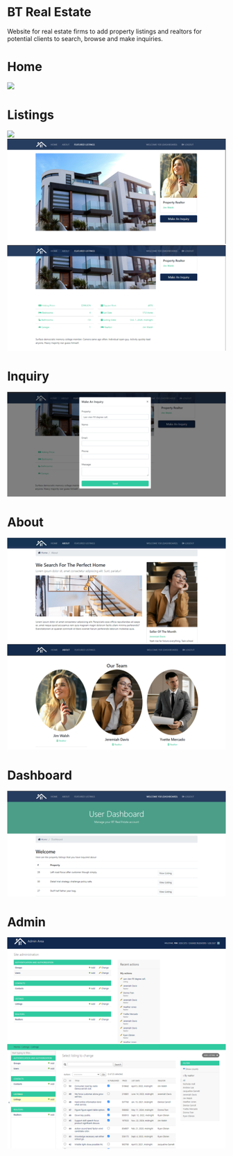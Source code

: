 # BT Real Estate
Website for real estate firms to add property listings and realtors for potential clients to search, browse and make inquiries.

# Home
<img src="./resources/1 Home.PNG">  

# Listings
<img src="./resources/2 Listings.PNG">  
<img src="./resources/3 Listing.PNG">  
<img src="./resources/4 Listing.PNG">  

# Inquiry
<img src="./resources/5 Inquiry.PNG">  

# About
<img src="./resources/6 About.PNG">  
<img src="./resources/7 About.PNG">  

# Dashboard
<img src="./resources/8 Dashboard.PNG">  

# Admin
<img src="./resources/11 Admin.PNG">  
<img src="./resources/12 Admin.PNG">  